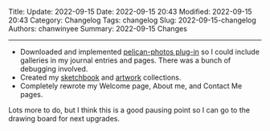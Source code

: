 Title: Update: 2022-09-15
Date: 2022-09-15 20:43
Modified: 2022-09-15 20:43
Category: Changelog
Tags: changelog
Slug: 2022-09-15-changelog
Authors: chanwinyee
Summary: 2022-09-15 Changes

***

- Downloaded and implemented [pelican-photos plug-in](https://github.com/pelican-plugins/photos) so I could include galleries in my journal entries and pages. There was a bunch of debugging involved.
- Created my [sketchbook](https://chanwinyee.neocities.org/category/sketchbook.html) and [artwork](https://chanwinyee.neocities.org/category/arwork.html) collections.
- Completely rewrote my Welcome page, About me, and Contact Me pages.

Lots more to do, but I think this is a good pausing point so I can go to the drawing board for next upgrades.